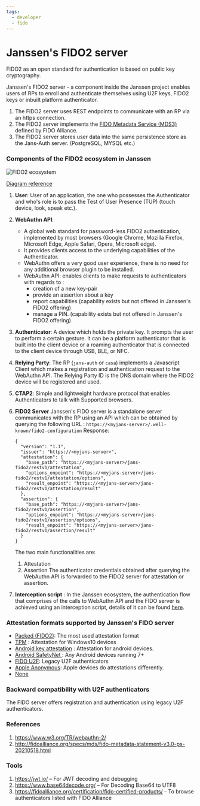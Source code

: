 ```yaml
---
tags:
  - developer
  - fido
---
```



# Janssen's FIDO2 server

FIDO2 as an open standard for authentication is based on public key cryptography.

Janssen's FIDO2 server - a component inside the Janssen project enables users of RPs to enroll and authenticate themselves using U2F keys, FIDO2 keys or inbuilt platform authenticator.
1. The FIDO2 server uses REST endpoints to communicate with an RP via an https connection.
2. The FIDO2 server implements the [FIDO Metadata Service (MDS3)](https://fidoalliance.org/metadata/metadata-service-overview/) defined by FIDO Alliance.
3. The FIDO2 server stores user data into the same persistence store as the Jans-Auth server. (PostgreSQL, MYSQL etc.)

### Components of the FIDO2 ecosystem in Janssen


![FIDO2 ecosystem](../../assets/fido2-components.png)

[Diagram reference](../../assets/fido2-components.xml)

 1. **User**: User of an application, the one who possesses the Authenticator and who's role is to pass the Test of User Presence (TUP) (touch device, look, speak etc.).

 2. **WebAuthn API**:
    * A global web standard for password-less FIDO2 authentication, implemented by most browsers (Google Chrome, Mozilla Firefox, Microsoft Edge, Apple Safari, Opera, Microsoft edge).
    * It provides clients access to the underlying capabilities of the Authenticator.
    * WebAuthn offers a very good user experience, there is no need for any additional browser plugin to be installed.
    * WebAuthn API: enables clients to make requests to authenticators with regards to :
       - creation of a new key-pair
       - provide an assertion about a key
       - report capabilities (capability exists but not offered in Janssen's FIDO2 offering)
       - manage a PIN. (capability exists but not offered in Janssen's FIDO2 offering)

3. **Authenticator**: A device which holds the private key. It prompts the user to perform a certain gesture. It can be a platform authenticator that is built into the client device or a roaming authenticator that is connected to the client device through USB, BLE, or NFC.

4. **Relying Party**: The RP (`jans-auth` or `casa`) implements a Javascript Client which makes a registration and authentication request to the WebAuthn API. The Relying Party ID is the DNS domain where the FIDO2 device will be registered and used.

5. **CTAP2**: Simple and lightweight hardware protocol that enables Authenticators to talk with Supported browsers.

6. **FIDO2 Server**
Janssen's FIDO server is a standalone server communicates with the RP using an API which can be obtained by querying the following URL :
`https://<myjans-server>/.well-known/fido2-configuration`
Response:

    ```
    {
      "version": "1.1",
      "issuer": "https://<myjans-server>",
      "attestation": {
        "base_path": "https://<myjans-server>/jans-fido2/restv1/attestation",
        "options_enpoint": "https://<myjans-server>/jans-fido2/restv1/attestation/options",
        "result_enpoint": "https://<myjans-server>/jans-fido2/restv1/attestation/result"
      },
      "assertion": {
        "base_path": "https://<myjans-server>/jans-fido2/restv1/assertion",
        "options_enpoint": "https://<myjans-server>/jans-fido2/restv1/assertion/options",
        "result_enpoint": "https://<myjans-server>/jans-fido2/restv1/assertion/result"
      }
    }
    ```

    The two main functionalities are:
    1. Attestation
    2. Assertion
    The authenticator credentials obtained after querying the WebAuthn API is forwarded to the FIDO2 server for attestation or assertion.

7. **Interception script** : In the Janssen ecosystem, the authentication flow that comprises of the calls to WebAuthn API and the FIDO server is achieved using an interception script, details of it can be found [here](../../script-catalog/person_authentication/fido2-external-authenticator/README.md).


### Attestation formats supported by Janssen's FIDO server
* [Packed (FIDO2)](https://github.com/JanssenProject/jans/blob/main/jans-fido2/server/src/main/java/io/jans/fido2/service/processor/attestation/PackedAttestationProcessor.java): The most used attestation format
* [TPM](https://github.com/JanssenProject/jans/blob/main/jans-fido2/server/src/main/java/io/jans/fido2/service/processor/attestation/TPMProcessor.java) : Attestation for Windows10 devices
* [Android key attestation](https://github.com/JanssenProject/jans/blob/main/jans-fido2/server/src/main/java/io/jans/fido2/service/processor/attestation/AndroidKeyAttestationProcessor.java) : Attestation for android devices.
* [Android SafetyNet ](https://github.com/JanssenProject/jans/blob/main/jans-fido2/server/src/main/java/io/jans/fido2/service/processor/attestation/AndroidSafetyNetAttestationProcessor.java): Any Android devices running 7+
* [FIDO U2F](https://github.com/JanssenProject/jans/blob/main/jans-fido2/server/src/main/java/io/jans/fido2/service/processor/attestation/U2FAttestationProcessor.java): Legacy U2F authenticators
* [Apple Anonymous](https://github.com/JanssenProject/jans/blob/main/jans-fido2/server/src/main/java/io/jans/fido2/service/processor/attestation/AppleAttestationProcessor.java): Apple devices do attestations differently.
* [None](https://github.com/JanssenProject/jans/blob/main/jans-fido2/server/src/main/java/io/jans/fido2/service/processor/attestation/NoneAttestationProcessor.java)

### Backward compatibility with U2F authenticators
The FIDO server offers registration and authentication using legacy U2F authenticators.

### References
1. https://www.w3.org/TR/webauthn-2/
2. http://fidoalliance.org/specs/mds/fido-metadata-statement-v3.0-ps-20210518.html

### Tools
1. https://jwt.io/ – For JWT decoding and debugging
2. https://www.base64decode.org/ – For Decoding Base64 to UTF8
3. https://fidoalliance.org/certification/fido-certified-products/ - To browse authenticators listed with FIDO Alliance
